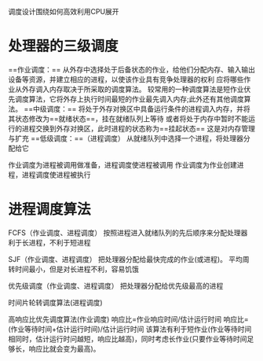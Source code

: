 调度设计围绕如何高效利用CPU展开
# 处理器的三级调度
==作业调度：==
从外存中选择处于后备状态的作业，给他们分配内存、输入输出设备等资源，并建立相应的进程，以使该作业具有竞争处理器的权利
应将哪些作业从外存调入内存取决于所采取的调度算法。
较常用的一种调度算法是短作业伏先调度算法，它将外存上执行时间最短的作业最先调入内存;此外还有其他调度算法。
==中级调度：==
将处于外存对换区中具备运行条件的进程调入内存，并将其状态修改为==就绪状态==，挂在就绪队列上等待
或者将处于内存中暂时不能运行的进程交换到外存对换区，此时进程的状态称为==挂起状态==
这是对内存管理与扩充
==低级调度：==（进程调度）
从就绪队列中选择一个进程，将处理器分配给它

作业调度为进程被调用做准备，进程调度使进程被调用
作业调度为作业创建进程，进程调度使进程被执行

# 进程调度算法
FCFS（作业调度、进程调度）
按照进程进入就绪队列的先后顺序来分配处理器
利于长进程，不利于短进程

SJF（作业调度、进程调度）
把处理器分配给最快完成的作业(或进程)。
平均周转时间最小，但是对长进程不利，容易饥饿

优先级调度（作业调度、进程调度）
把处理器分配给优先级最高的进程

时间片轮转调度算法(进程调度)

高响应比优先调度算法(作业调度)
响应比=作业响应时间/估计运行时间
响应比=(作业等待时间+估计运行时间)/估计运行时间
该算法有利于短作业(作业等待时间相同时，估计运行时问越短，响应比越高)，同时考虑长作业(只要作业等待时间足够长，响应比就会变为最高)。